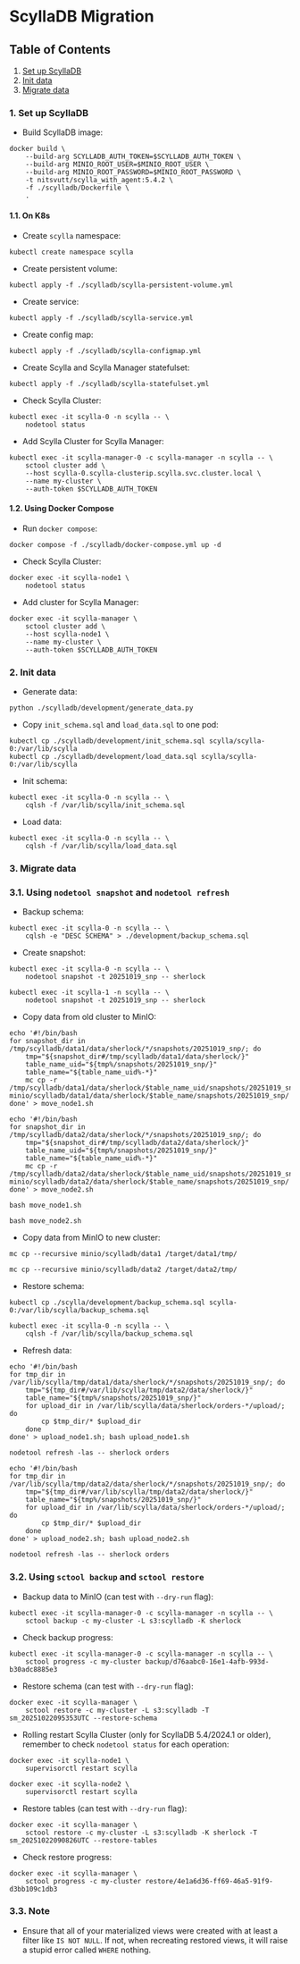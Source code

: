# ScyllaDB Migration

## Table of Contents
1. [Set up ScyllaDB](#setup-scylladb)
2. [Init data](#init-data)
3. [Migrate data](#migrate-data)

<div id="setup-scylladb"/>

### 1. Set up ScyllaDB

- Build ScyllaDB image:
```
docker build \
    --build-arg SCYLLADB_AUTH_TOKEN=$SCYLLADB_AUTH_TOKEN \
    --build-arg MINIO_ROOT_USER=$MINIO_ROOT_USER \
    --build-arg MINIO_ROOT_PASSWORD=$MINIO_ROOT_PASSWORD \
    -t nitsvutt/scylla_with_agent:5.4.2 \
    -f ./scylladb/Dockerfile \
    .
```

#### 1.1. On K8s

- Create `scylla` namespace:
```
kubectl create namespace scylla
```

- Create persistent volume:
```
kubectl apply -f ./scylladb/scylla-persistent-volume.yml
```

- Create service:
```
kubectl apply -f ./scylladb/scylla-service.yml
```

- Create config map:
```
kubectl apply -f ./scylladb/scylla-configmap.yml
```

- Create Scylla and Scylla Manager statefulset:
```
kubectl apply -f ./scylladb/scylla-statefulset.yml
```

- Check Scylla Cluster:
```
kubectl exec -it scylla-0 -n scylla -- \
    nodetool status
```

- Add Scylla Cluster for Scylla Manager:
```
kubectl exec -it scylla-manager-0 -c scylla-manager -n scylla -- \
    sctool cluster add \
    --host scylla-0.scylla-clusterip.scylla.svc.cluster.local \
    --name my-cluster \
    --auth-token $SCYLLADB_AUTH_TOKEN
```

#### 1.2. Using Docker Compose

- Run `docker compose`:
```
docker compose -f ./scylladb/docker-compose.yml up -d
```

- Check Scylla Cluster:
```
docker exec -it scylla-node1 \
    nodetool status
```

- Add cluster for Scylla Manager:
```
docker exec -it scylla-manager \
    sctool cluster add \
    --host scylla-node1 \
    --name my-cluster \
    --auth-token $SCYLLADB_AUTH_TOKEN
```

<div id="init-data"/>

### 2. Init data

- Generate data:
```
python ./scylladb/development/generate_data.py
```

- Copy `init_schema.sql` and `load_data.sql` to one pod:
```
kubectl cp ./scylladb/development/init_schema.sql scylla/scylla-0:/var/lib/scylla
kubectl cp ./scylladb/development/load_data.sql scylla/scylla-0:/var/lib/scylla
```

- Init schema:
```
kubectl exec -it scylla-0 -n scylla -- \
    cqlsh -f /var/lib/scylla/init_schema.sql
```

- Load data:
```
kubectl exec -it scylla-0 -n scylla -- \
    cqlsh -f /var/lib/scylla/load_data.sql
```

<div id="migrate-data"/>

### 3. Migrate data

### 3.1. Using `nodetool snapshot` and `nodetool refresh`

- Backup schema:
```
kubectl exec -it scylla-0 -n scylla -- \
    cqlsh -e "DESC SCHEMA" > ./development/backup_schema.sql
```

- Create snapshot:
```
kubectl exec -it scylla-0 -n scylla -- \
    nodetool snapshot -t 20251019_snp -- sherlock
```
```
kubectl exec -it scylla-1 -n scylla -- \
    nodetool snapshot -t 20251019_snp -- sherlock
```

- Copy data from old cluster to MinIO:
```
echo '#!/bin/bash
for snapshot_dir in /tmp/scylladb/data1/data/sherlock/*/snapshots/20251019_snp/; do
    tmp="${snapshot_dir#/tmp/scylladb/data1/data/sherlock/}"
    table_name_uid="${tmp%/snapshots/20251019_snp/}"
    table_name="${table_name_uid%-*}"
    mc cp -r /tmp/scylladb/data1/data/sherlock/$table_name_uid/snapshots/20251019_snp/ minio/scylladb/data1/data/sherlock/$table_name/snapshots/20251019_snp/
done' > move_node1.sh
```
```
echo '#!/bin/bash
for snapshot_dir in /tmp/scylladb/data2/data/sherlock/*/snapshots/20251019_snp/; do
    tmp="${snapshot_dir#/tmp/scylladb/data2/data/sherlock/}"
    table_name_uid="${tmp%/snapshots/20251019_snp/}"
    table_name="${table_name_uid%-*}"
    mc cp -r /tmp/scylladb/data2/data/sherlock/$table_name_uid/snapshots/20251019_snp/ minio/scylladb/data2/data/sherlock/$table_name/snapshots/20251019_snp/
done' > move_node2.sh
```
```
bash move_node1.sh
```
```
bash move_node2.sh
```

- Copy data from MinIO to new cluster:
```
mc cp --recursive minio/scylladb/data1 /target/data1/tmp/
```
```
mc cp --recursive minio/scylladb/data2 /target/data2/tmp/
```

- Restore schema:
```
kubectl cp ./scylla/development/backup_schema.sql scylla-0:/var/lib/scylla/backup_schema.sql
```
```
kubectl exec -it scylla-0 -n scylla -- \
    cqlsh -f /var/lib/scylla/backup_schema.sql
```

- Refresh data:
```
echo '#!/bin/bash
for tmp_dir in /var/lib/scylla/tmp/data1/data/sherlock/*/snapshots/20251019_snp/; do
    tmp="${tmp_dir#/var/lib/scylla/tmp/data2/data/sherlock/}"
    table_name="${tmp%/snapshots/20251019_snp/}"
    for upload_dir in /var/lib/scylla/data/sherlock/orders-*/upload/; do
        cp $tmp_dir/* $upload_dir
    done
done' > upload_node1.sh; bash upload_node1.sh

```
```
nodetool refresh -las -- sherlock orders
```
```
echo '#!/bin/bash
for tmp_dir in /var/lib/scylla/tmp/data2/data/sherlock/*/snapshots/20251019_snp/; do
    tmp="${tmp_dir#/var/lib/scylla/tmp/data2/data/sherlock/}"
    table_name="${tmp%/snapshots/20251019_snp/}"
    for upload_dir in /var/lib/scylla/data/sherlock/orders-*/upload/; do
        cp $tmp_dir/* $upload_dir
    done
done' > upload_node2.sh; bash upload_node2.sh
```
```
nodetool refresh -las -- sherlock orders
```

### 3.2. Using `sctool backup` and `sctool restore`

- Backup data to MinIO (can test with `--dry-run` flag):
```
kubectl exec -it scylla-manager-0 -c scylla-manager -n scylla -- \
    sctool backup -c my-cluster -L s3:scylladb -K sherlock
```

- Check backup progress:
```
kubectl exec -it scylla-manager-0 -c scylla-manager -n scylla -- \
    sctool progress -c my-cluster backup/d76aabc0-16e1-4afb-993d-b30adc8885e3
```

- Restore schema (can test with `--dry-run` flag):
```
docker exec -it scylla-manager \
    sctool restore -c my-cluster -L s3:scylladb -T sm_20251022095353UTC --restore-schema
```

- Rolling restart Scylla Cluster (only for ScyllaDB 5.4/2024.1 or older), remember to check `nodetool status` for each operation:
```
docker exec -it scylla-node1 \
    supervisorctl restart scylla
```
```
docker exec -it scylla-node2 \
    supervisorctl restart scylla
```

- Restore tables (can test with `--dry-run` flag):
```
docker exec -it scylla-manager \
    sctool restore -c my-cluster -L s3:scylladb -K sherlock -T sm_20251022090826UTC --restore-tables
```

- Check restore progress:
```
docker exec -it scylla-manager \
    sctool progress -c my-cluster restore/4e1a6d36-ff69-46a5-91f9-d3bb109c1db3
```

### 3.3. Note

- Ensure that all of your materialized views were created with at least a filter like `IS NOT NULL`. If not, when recreating restored views, it will raise a stupid error called `WHERE` nothing.